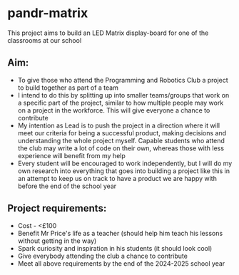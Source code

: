 # pandr-matrix
This project aims to build an LED Matrix display-board for one of the classrooms at our school

## Aim:
- To give those who attend the Programming and Robotics Club a project to build together as part of a team
- I intend to do this by splitting up into smaller teams/groups that work on a specific part of the project, similar to how multiple people may work on a project in the workforce. This will give everyone a chance to contribute 
- My intention as Lead is to push the project in a direction where it will meet our criteria for being a successful product, making decisions and understanding the whole project myself. Capable students who attend the club may write a lot of code on their own, whereas those with less experience will benefit from my help
- Every student will be encouraged to work independently, but I will do my own research into everything that goes into building a project like this in an attempt to keep us on track to have a product we are happy with before the end of the school year

## Project requirements:
- Cost - <£100
- Benefit Mr Price's life as a teacher (should help him teach his lessons without getting in the way)
- Spark curiosity and inspiration in his students (it should look cool)
- Give everybody attending the club a chance to contribute
- Meet all above requirements by the end of the 2024-2025 school year

